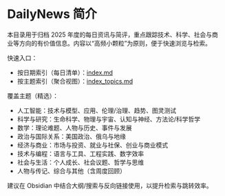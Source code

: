 # DailyNews 简介

本目录用于归档 2025 年度的每日资讯与简评，重点跟踪技术、科学、社会与商业等方向的有价值信息。内容以“高频小颗粒”为原则，便于快速浏览与检索。

快速入口：

- 按日期索引（每日清单）：[index.md](./index_daily.md)
- 按主题索引（聚合视图）：[index_topics.md](./index_topics.md)

覆盖主题（精选）：

- 人工智能：技术与模型、应用、伦理/治理、趋势、图灵测试
- 科学与研究：生命科学、物理与宇宙、认知与神经、方法论/科学哲学
- 数学：理论难题、人物与历史、事件与发展
- 政治与国际关系：美国政治、俄乌与地缘
- 经济与商业：市场与投资、就业与社保、创业与商业模式
- 技术与编程：语言与工具、工程实践、数字效率
- 社会与生活：个人成长、社会议题、哲学与思维
- 人物与传记、综合与其他（含周度回顾）

建议在 Obsidian 中结合大纲/搜索与反向链接使用，以提升检索与跳转效率。
